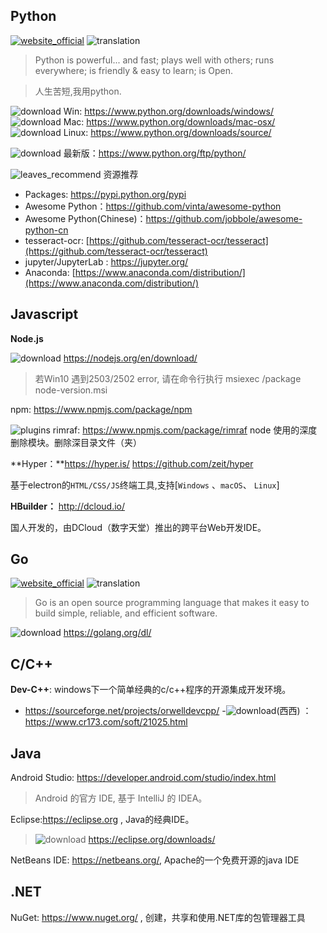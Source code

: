 ## Python
[![website_official](https://gitbook07.oss-cn-hangzhou.aliyuncs.com/website_official.svg)](https://www.python.org/) ![translation](https://gitbook07.oss-cn-hangzhou.aliyuncs.com/translation.svg)

> Python is powerful... and fast;
plays well with others;
runs everywhere;
is friendly & easy to learn;
is Open.


> 人生苦短,我用python.

![download](https://gitbook07.oss-cn-hangzhou.aliyuncs.com/download.svg) Win: https://www.python.org/downloads/windows/
![download](https://gitbook07.oss-cn-hangzhou.aliyuncs.com/download.svg) Mac: https://www.python.org/downloads/mac-osx/
![download](https://gitbook07.oss-cn-hangzhou.aliyuncs.com/download.svg) Linux: https://www.python.org/downloads/source/

![download](https://gitbook07.oss-cn-hangzhou.aliyuncs.com/download.svg) 最新版：https://www.python.org/ftp/python/

![leaves_recommend](https://gitbook07.oss-cn-hangzhou.aliyuncs.com/leaves_rec.svg) 资源推荐

- Packages: https://pypi.python.org/pypi
- Awesome Python：https://github.com/vinta/awesome-python
- Awesome Python(Chinese)：https://github.com/jobbole/awesome-python-cn
- tesseract-ocr: [https://github.com/tesseract-ocr/tesseract](https://github.com/tesseract-ocr/tesseract)
- jupyter/JupyterLab : https://jupyter.org/
- Anaconda: [https://www.anaconda.com/distribution/](https://www.anaconda.com/distribution/)

## Javascript

**Node.js** 

![download](https://gitbook07.oss-cn-hangzhou.aliyuncs.com/download.svg) https://nodejs.org/en/download/

> 若Win10 遇到2503/2502 error, 请在命令行执行 msiexec /package node-version.msi

npm: https://www.npmjs.com/package/npm

![plugins](https://gitbook07.oss-cn-hangzhou.aliyuncs.com/plugins.svg) rimraf: https://www.npmjs.com/package/rimraf node 使用的深度删除模块。删除深目录文件（夹）

**Hyper：**https://hyper.is/  https://github.com/zeit/hyper

基于electron的`HTML/CSS/JS`终端工具,支持[`Windows` 、`macOS`、 `Linux`]

**HBuilder：** http://dcloud.io/

国人开发的，由DCloud（数字天堂）推出的跨平台Web开发IDE。

## Go

[![website_official](https://gitbook07.oss-cn-hangzhou.aliyuncs.com/website_official.svg)](https://golang.org/) ![translation](https://gitbook07.oss-cn-hangzhou.aliyuncs.com/translation.svg)

> Go is an open source programming language that makes it easy to build simple, reliable, and efficient software.

![download](https://gitbook07.oss-cn-hangzhou.aliyuncs.com/download.svg) https://golang.org/dl/

## C/C++

**Dev-C++**: windows下一个简单经典的c/c++程序的开源集成开发环境。

- https://sourceforge.net/projects/orwelldevcpp/
-![download](https://gitbook07.oss-cn-hangzhou.aliyuncs.com/third_party.svg)(西西) ：https://www.cr173.com/soft/21025.html

## Java

Android Studio: https://developer.android.com/studio/index.html
> Android 的官方 IDE, 基于 IntelliJ 的 IDEA。

Eclipse:https://eclipse.org , Java的经典IDE。

> ![download](https://gitbook07.oss-cn-hangzhou.aliyuncs.com/download.svg) https://eclipse.org/downloads/

NetBeans IDE: https://netbeans.org/,  Apache的一个免费开源的java IDE

## .NET

NuGet: https://www.nuget.org/ , 创建，共享和使用.NET库的包管理器工具
